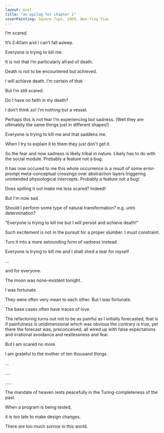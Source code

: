 ```yaml
---
layout: post
title: "an epilog for chapter 1"
coverPainting: Square Tops, 1969, Wen-Ying Tsai
---
```


I’m scared.

It’s 2:40am and I can’t fall asleep.

Everyone is trying to kill me.

It is not that I’m particularly afraid of death.

Death is not to be encountered but achieved.

I will achieve death. I’m certain of that.

But I’m still scared.

Do I have no faith in my death?

I don’t think so! I'm nothing but a vessel.

Perhaps this is not fear I’m experiencing but sadness. (Well they are ultimately the same things just in different shapes!)

Everyone is trying to kill me and that saddens me.

When I try to explain it to them they just don't get it.

So the fear and now sadness is likely tribal in nature. Likely has to do with the social module. Probably a feature not a bug.

It has now occured to me this whole occurrence is a result of some error-prompt meta-conceptual crossings over abstraction layers triggering unintended physiological intercepts. Probably a feature not a bug!

Does spilling it out make me less scared? Indeed!

But I'm now sad.

Should I perform some type of natural transformation? e.g. unto determination?

"Everyone is trying to kill me but I will persist and achieve death!"

Such excitement is not in the pursuit for a proper slumber. I must constraint.

Turn it into a more astounding form of sadness instead.

Everyone is trying to kill me and I shall shed a tear for myself

...

and for everyone.

The moon was none-existent tonight.

I was fortunate.  

They were often very mean to each other. But I was fortunate.

The base cases often have traces of love.

The refactoring turns out not to be as painful as I initially forecasted, that is if painfulness is unidimensional which was obvious the contrary is true, yet there the forecast was, preconceived, all wired up with false expectations and irrational avoidance and restlessness and fear.

But I am scared no more.

I am grateful to the mother of ten thousand things.

...

....

.....

The mandate of heaven rests peacefully in the Turing-completeness of the past.

When a program is being tested,

it is too late to make design changes.

There are too much sorrow in this world.

